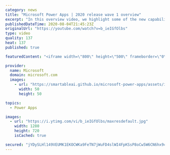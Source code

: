 ```yaml
---
category: news
title: "Microsoft Power Apps | 2020 release wave 1 overview"
excerpt: "In this overview video, we highlight some of the new capabilities included in the latest update to Microsoft Power Apps.      Here are the capabilities covered:     UI enhancements       • Save is always visible       • Chart formatting  Grid user experience enhancements       • Conditional search  "
publishedDateTime: 2020-08-04T21:45:23Z
originalUrl: "https://youtube.com/watch?v=b_ieIGfOlbs"
type: video
quality: 137
heat: 137
published: true

featuredContent: "<iframe width=\"800\" height=\"500\" frameborder=\"0\" src=\"https://www.youtube.com/embed/b_ieIGfOlbs\" allow=\"accelerometer; autoplay; encrypted-media; gyroscope; picture-in-picture\" allowfullscreen></iframe>"

provider:
  name: Microsoft
  domain: microsoft.com
  images:
    - url: "https://smartableai.github.io/microsoft-power-apps/assets/images/organizations/microsoft.com-50x50.jpg"
      width: 50
      height: 50

topics:
  - Power Apps

images:
  - url: "https://i.ytimg.com/vi/b_ieIGfOlbs/maxresdefault.jpg"
    width: 1280
    height: 720
    isCached: true

secured: "jYDySLHl149VEUMK1EKOCWKa9FeTN7jWuFD4slWI4FpKSsP8oCw5W6CN6hx9crMk2PS9Aoo0ehDAq54Oa+dTGt0RsEGH2WyAd3oM49eA2SfqnvafFLOrcFkbjSBGSC4s9w8QaLZU8+YGyDSuLTvxyRRMbRD+UtLDgaDcw8NIth1vn22nH/rp1LUrJVKc7USl69r0fa2OhZr5x11RjlS/5JH3Ok8nIf6E7Z1Y7a1eDvj1v5uLRLgCQo6eDV4We6rvsCDcG7/DJsSk0lVTnG5grGxyQzxpAxFJuJ2EXbMMfcY+HQdmh+dUitN6LCsuMgdprqF3n4UBnWu3dc/UiZVtUyko+c75uUdh1YbTK5UytIA+WF49AFKX86wQSrYkwYJDCEV5yAcWjeDrAR6abFvSSW17bzUCW+Ggm2WJuV3FAfQ4Eh6pL2a5+aKsjCCmiT0w;O3Pqxw2uaM8r10IchJZGhw=="
---
```


